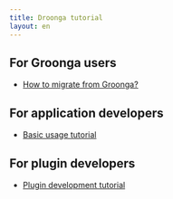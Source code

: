 ```yaml
---
title: Droonga tutorial
layout: en
---
```


## For Groonga users

 * [How to migrate from Groonga?](groonga/)

## For application developers

 * [Basic usage tutorial](basic/)

## For plugin developers

 * [Plugin development tutorial](plugin-development/)



